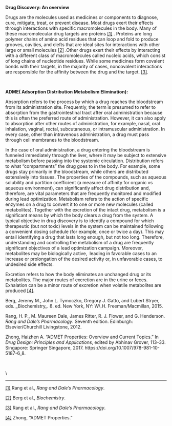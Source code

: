 **Drug Discovery: An overview**

Drugs are the molecules used as medicines or components to diagnose, cure, mitigate, treat, or prevent disease. Most drugs exert their effects through interactions with specific macromolecules in the body. Many of these macromolecular drug targets are proteins [<!--[if !supportFootnotes]-->\[1\]<!--[endif]-->](#_ftn1) . Proteins are long polymer chains of amino acid residues that can loop and fold to produce grooves, cavities, and clefts that are ideal sites for interactions with other large or small molecules [<!--[if !supportFootnotes]-->\[2\]<!--[endif]-->](#_ftn2) .Other drugs exert their effects by interacting with a different class of macromolecules called nucleic acids, which consist of long chains of nucleotide residues. While some medicines form covalent bonds with their targets, in the majority of cases, noncovalent interactions are responsible for the affinity between the drug and the target. [<!--[if !supportFootnotes]-->\[3\]<!--[endif]-->](#_ftn3).

 

**ADME( Adsorption Distribution Metabolism Elimination):**

Absorption refers to the process by which a drug reaches the bloodstream from its administration site. Frequently, the term is presumed to refer to absorption from the gastrointestinal tract after oral administration because this is often the preferred route of administration. However, it can also apply to absorption after other routes of administration, for example, nasal, oral inhalation, vaginal, rectal, subcutaneous, or intramuscular administration. In every case, other than intravenous administration, a drug must pass through cell membranes to the bloodstream.

In the case of oral administration, a drug entering the bloodstream is funneled immediately through the liver, where it may be subject to extensive metabolism before passing into the systemic circulation. Distribution refers to what “compartments” the drug goes to in the body. For example, some drugs stay primarily in the bloodstream, while others are distributed extensively into tissues. The properties of the compounds, such as aqueous solubility and partition coefficient (a measure of affinity for organic vs aqueous environment), can significantly affect drug distribution and, therefore, are vital parameters that are frequently monitored and modified during lead optimization. Metabolism refers to the action of specific enzymes on a drug to convert it to one or more new molecules (called metabolites). Together with the excretion of the intact drug, metabolism is a significant means by which the body clears a drug from the system. A typical objective in drug discovery is to identify a compound for which therapeutic (but not toxic) levels in the system can be maintained following a convenient dosing schedule (for example, once or twice a day). This may entail identifying a drug that lasts long enough, but not too long. Therefore, understanding and controlling the metabolism of a drug are frequently significant objectives of a lead optimization campaign. Moreover, metabolites may be biologically active,  leading in favorable cases to an increase or prolongation of the desired activity or, in unfavorable cases, to undesired side effects.

Excretion refers to how the body eliminates an unchanged drug or its metabolites. The major routes of excretion are in the urine or feces. Exhalation can be a minor route of excretion when volatile metabolites are produced [<!--[if !supportFootnotes]-->\[4\]<!--[endif]-->](#_ftn4).

<!--[if supportFields]><span style='mso-element:field-begin'></span><span
style='mso-spacerun:yes'> </span>ADDIN ZOTERO_BIBL
{&quot;uncited&quot;:[],&quot;omitted&quot;:[],&quot;custom&quot;:[]}
CSL_BIBLIOGRAPHY <span style='mso-element:field-separator'></span><![endif]-->Berg, Jeremy M., John L. Tymoczko, Gregory J. Gatto, and Lubert Stryer, eds. _Biochemistry_. 8. ed. New York, NY: W\.H. Freeman/Macmillan, 2015.

Rang, H. P., M. Maureen Dale, James Ritter, R. J. Flower, and G. Henderson. _Rang and Dale’s Pharmacology_. Seventh edition. Edinburgh: Elsevier/Churchill Livingstone, 2012.

Zhong, Haizhen A. “ADMET Properties: Overview and Current Topics.” In _Drug Design: Principles and Applications_, edited by Abhinav Grover, 113–33. Singapore: Springer Singapore, 2017. https\://doi.org/10.1007/978-981-10-5187-6\_8.

<!--[if supportFields]><span style='mso-element:field-end'></span><![endif]--> 

<!--[if !supportFootnotes]-->

\


***

<!--[endif]-->

[<!--[if !supportFootnotes]-->\[1\]<!--[endif]-->](#_ftnref1) <!--[if supportFields]><span
style='mso-element:field-begin'></span><span
style='mso-spacerun:yes'> </span>ADDIN ZOTERO_ITEM CSL_CITATION
{&quot;citationID&quot;:&quot;jcC5XOim&quot;,&quot;properties&quot;:{&quot;formattedCitation&quot;:&quot;Rang
et al., {\\i{}Rang and Dale\\uc0\\u8217{}s Pharmacology}.&quot;,&quot;plainCitation&quot;:&quot;Rang
et al., Rang and Dale’s
Pharmacology.&quot;,&quot;noteIndex&quot;:1},&quot;citationItems&quot;:[{&quot;id&quot;:1,&quot;uris&quot;:[&quot;http://zotero.org/users/local/fpBC1b6r/items/92QHPFLI&quot;],&quot;itemData&quot;:{&quot;id&quot;:1,&quot;type&quot;:&quot;book&quot;,&quot;abstract&quot;:&quot;This
edition sets out a clear route through pharmacology for the reader, from a
molecular understanding of receptors and drug actions to the clinical use of
the most important groups of drugs. It contains everything students need to
know about pharmacology in their early
years&quot;,&quot;edition&quot;:&quot;Seventh
edition&quot;,&quot;event-place&quot;:&quot;Edinburgh&quot;,&quot;ISBN&quot;:&quot;978-0-7020-3471-8&quot;,&quot;language&quot;:&quot;eng&quot;,&quot;note&quot;:&quot;OCLC:
743275852&quot;,&quot;publisher&quot;:&quot;Elsevier/Churchill
Livingstone&quot;,&quot;publisher-place&quot;:&quot;Edinburgh&quot;,&quot;source&quot;:&quot;Open
WorldCat&quot;,&quot;title&quot;:&quot;Rang and Dale's
pharmacology&quot;,&quot;author&quot;:[{&quot;family&quot;:&quot;Rang&quot;,&quot;given&quot;:&quot;H.
P.&quot;},{&quot;family&quot;:&quot;Dale&quot;,&quot;given&quot;:&quot;M.
Maureen&quot;},{&quot;family&quot;:&quot;Ritter&quot;,&quot;given&quot;:&quot;James&quot;},{&quot;family&quot;:&quot;Flower&quot;,&quot;given&quot;:&quot;R.
J.&quot;},{&quot;family&quot;:&quot;Henderson&quot;,&quot;given&quot;:&quot;G.&quot;}],&quot;issued&quot;:{&quot;date-parts&quot;:[[&quot;2012&quot;]]}}}],&quot;schema&quot;:&quot;https://github.com/citation-style-language/schema/raw/master/csl-citation.json&quot;}
<span style='mso-element:field-separator'></span><![endif]-->Rang et al., _Rang and Dale’s Pharmacology_.<!--[if supportFields]><span
style='mso-element:field-end'></span><![endif]-->

[<!--[if !supportFootnotes]-->\[2\]<!--[endif]-->](#_ftnref2) <!--[if supportFields]><span
style='mso-element:field-begin'></span><span
style='mso-spacerun:yes'> </span>ADDIN ZOTERO_ITEM CSL_CITATION
{&quot;citationID&quot;:&quot;5uuOvMI2&quot;,&quot;properties&quot;:{&quot;formattedCitation&quot;:&quot;Berg
et al., {\\i{}Biochemistry}.&quot;,&quot;plainCitation&quot;:&quot;Berg et al.,
Biochemistry.&quot;,&quot;noteIndex&quot;:2},&quot;citationItems&quot;:[{&quot;id&quot;:2,&quot;uris&quot;:[&quot;http://zotero.org/users/local/fpBC1b6r/items/VX5K8EWT&quot;],&quot;itemData&quot;:{&quot;id&quot;:2,&quot;type&quot;:&quot;book&quot;,&quot;edition&quot;:&quot;8.
ed&quot;,&quot;event-place&quot;:&quot;New York,
NY&quot;,&quot;ISBN&quot;:&quot;978-1-4641-2610-9&quot;,&quot;language&quot;:&quot;eng&quot;,&quot;publisher&quot;:&quot;W.H.
Freeman/Macmillan&quot;,&quot;publisher-place&quot;:&quot;New York,
NY&quot;,&quot;source&quot;:&quot;K10plus
ISBN&quot;,&quot;title&quot;:&quot;Biochemistry&quot;,&quot;editor&quot;:[{&quot;family&quot;:&quot;Berg&quot;,&quot;given&quot;:&quot;Jeremy
M.&quot;},{&quot;family&quot;:&quot;Tymoczko&quot;,&quot;given&quot;:&quot;John
L.&quot;},{&quot;family&quot;:&quot;Gatto&quot;,&quot;given&quot;:&quot;Gregory
J.&quot;},{&quot;family&quot;:&quot;Stryer&quot;,&quot;given&quot;:&quot;Lubert&quot;}],&quot;issued&quot;:{&quot;date-parts&quot;:[[&quot;2015&quot;]]}}}],&quot;schema&quot;:&quot;https://github.com/citation-style-language/schema/raw/master/csl-citation.json&quot;}
<span style='mso-element:field-separator'></span><![endif]-->Berg et al., _Biochemistry_.<!--[if supportFields]><span
style='mso-element:field-end'></span><![endif]-->

[<!--[if !supportFootnotes]-->\[3\]<!--[endif]-->](#_ftnref3) <!--[if supportFields]><span
style='mso-element:field-begin'></span><span
style='mso-spacerun:yes'> </span>ADDIN ZOTERO_ITEM CSL_CITATION
{&quot;citationID&quot;:&quot;bUfIBHT8&quot;,&quot;properties&quot;:{&quot;formattedCitation&quot;:&quot;Rang
et al., {\\i{}Rang and Dale\\uc0\\u8217{}s Pharmacology}.&quot;,&quot;plainCitation&quot;:&quot;Rang
et al., Rang and Dale’s
Pharmacology.&quot;,&quot;noteIndex&quot;:3},&quot;citationItems&quot;:[{&quot;id&quot;:1,&quot;uris&quot;:[&quot;http://zotero.org/users/local/fpBC1b6r/items/92QHPFLI&quot;],&quot;itemData&quot;:{&quot;id&quot;:1,&quot;type&quot;:&quot;book&quot;,&quot;abstract&quot;:&quot;This
edition sets out a clear route through pharmacology for the reader, from a
molecular understanding of receptors and drug actions to the clinical use of
the most important groups of drugs. It contains everything students need to
know about pharmacology in their early
years&quot;,&quot;edition&quot;:&quot;Seventh
edition&quot;,&quot;event-place&quot;:&quot;Edinburgh&quot;,&quot;ISBN&quot;:&quot;978-0-7020-3471-8&quot;,&quot;language&quot;:&quot;eng&quot;,&quot;note&quot;:&quot;OCLC:
743275852&quot;,&quot;publisher&quot;:&quot;Elsevier/Churchill
Livingstone&quot;,&quot;publisher-place&quot;:&quot;Edinburgh&quot;,&quot;source&quot;:&quot;Open
WorldCat&quot;,&quot;title&quot;:&quot;Rang and Dale's
pharmacology&quot;,&quot;author&quot;:[{&quot;family&quot;:&quot;Rang&quot;,&quot;given&quot;:&quot;H.
P.&quot;},{&quot;family&quot;:&quot;Dale&quot;,&quot;given&quot;:&quot;M.
Maureen&quot;},{&quot;family&quot;:&quot;Ritter&quot;,&quot;given&quot;:&quot;James&quot;},{&quot;family&quot;:&quot;Flower&quot;,&quot;given&quot;:&quot;R.
J.&quot;},{&quot;family&quot;:&quot;Henderson&quot;,&quot;given&quot;:&quot;G.&quot;}],&quot;issued&quot;:{&quot;date-parts&quot;:[[&quot;2012&quot;]]}}}],&quot;schema&quot;:&quot;https://github.com/citation-style-language/schema/raw/master/csl-citation.json&quot;}
<span style='mso-element:field-separator'></span><![endif]-->Rang et al., _Rang and Dale’s Pharmacology_.<!--[if supportFields]><span
style='mso-element:field-end'></span><![endif]-->

[<!--[if !supportFootnotes]-->\[4\]<!--[endif]-->](#_ftnref4) <!--[if supportFields]><span
style='mso-element:field-begin'></span><span
style='mso-spacerun:yes'> </span>ADDIN ZOTERO_ITEM CSL_CITATION
{&quot;citationID&quot;:&quot;yVSEzS11&quot;,&quot;properties&quot;:{&quot;formattedCitation&quot;:&quot;Zhong,
\\uc0\\u8220{}ADMET Properties.\\uc0\\u8221{}&quot;,&quot;plainCitation&quot;:&quot;Zhong,
“ADMET
Properties.”&quot;,&quot;noteIndex&quot;:4},&quot;citationItems&quot;:[{&quot;id&quot;:5,&quot;uris&quot;:[&quot;http://zotero.org/users/local/fpBC1b6r/items/FSXXDQ7L&quot;],&quot;itemData&quot;:{&quot;id&quot;:5,&quot;type&quot;:&quot;chapter&quot;,&quot;container-title&quot;:&quot;Drug
Design: Principles and
Applications&quot;,&quot;event-place&quot;:&quot;Singapore&quot;,&quot;ISBN&quot;:&quot;978-981-10-5186-9&quot;,&quot;language&quot;:&quot;en&quot;,&quot;note&quot;:&quot;DOI:
10.1007/978-981-10-5187-6_8&quot;,&quot;page&quot;:&quot;113-133&quot;,&quot;publisher&quot;:&quot;Springer
Singapore&quot;,&quot;publisher-place&quot;:&quot;Singapore&quot;,&quot;source&quot;:&quot;DOI.org
(Crossref)&quot;,&quot;title&quot;:&quot;ADMET Properties: Overview and Current
Topics&quot;,&quot;title-short&quot;:&quot;ADMET
Properties&quot;,&quot;URL&quot;:&quot;http://link.springer.com/10.1007/978-981-10-5187-6_8&quot;,&quot;editor&quot;:[{&quot;family&quot;:&quot;Grover&quot;,&quot;given&quot;:&quot;Abhinav&quot;}],&quot;author&quot;:[{&quot;family&quot;:&quot;Zhong&quot;,&quot;given&quot;:&quot;Haizhen
A.&quot;}],&quot;accessed&quot;:{&quot;date-parts&quot;:[[&quot;2024&quot;,9,5]]},&quot;issued&quot;:{&quot;date-parts&quot;:[[&quot;2017&quot;]]}}}],&quot;schema&quot;:&quot;https://github.com/citation-style-language/schema/raw/master/csl-citation.json&quot;}
<span style='mso-element:field-separator'></span><![endif]-->Zhong, “ADMET Properties.”<!--[if supportFields]><span style='mso-element:field-end'></span><![endif]-->
